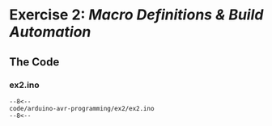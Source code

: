 # Exercise 2: *Macro Definitions & Build Automation*

## The Code

### ex2.ino

```arduino linenums="1"
--8<--
code/arduino-avr-programming/ex2/ex2.ino
--8<--
```

